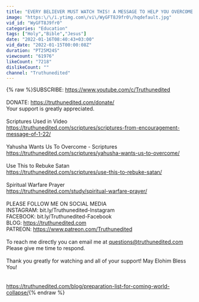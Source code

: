 ```yaml
---
title: "EVERY BELIEVER MUST WATCH THIS! A MESSAGE TO HELP YOU OVERCOME WHAT'S COMING IN 2022"
image: "https:\/\/i.ytimg.com\/vi\/WyGFT8J9fr0\/hqdefault.jpg"
vid_id: "WyGFT8J9fr0"
categories: "Education"
tags: ["Holy","Bible","Jesus"]
date: "2022-01-16T08:40:43+03:00"
vid_date: "2022-01-15T00:00:08Z"
duration: "PT25M24S"
viewcount: "61976"
likeCount: "7218"
dislikeCount: ""
channel: "Truthunedited"
---
```

{% raw %}SUBSCRIBE: <a rel="nofollow" target="blank" href="https://www.youtube.com/c/Truthunedited">https://www.youtube.com/c/Truthunedited</a><br /><br />DONATE: <a rel="nofollow" target="blank" href="https://truthunedited.com/donate/">https://truthunedited.com/donate/</a><br />Your support is greatly appreciated. <br /><br />Scriptures Used in Video<br /><a rel="nofollow" target="blank" href="https://truthunedited.com/scriptures/scriptures-from-encouragement-message-of-1-22/">https://truthunedited.com/scriptures/scriptures-from-encouragement-message-of-1-22/</a><br /><br />Yahusha Wants Us To Overcome - Scriptures<br /><a rel="nofollow" target="blank" href="https://truthunedited.com/scriptures/yahusha-wants-us-to-overcome/">https://truthunedited.com/scriptures/yahusha-wants-us-to-overcome/</a><br /><br />Use This to Rebuke Satan<br /><a rel="nofollow" target="blank" href="https://truthunedited.com/scriptures/use-this-to-rebuke-satan/">https://truthunedited.com/scriptures/use-this-to-rebuke-satan/</a><br /><br />Spiritual Warfare Prayer<br /><a rel="nofollow" target="blank" href="https://truthunedited.com/study/spiritual-warfare-prayer/">https://truthunedited.com/study/spiritual-warfare-prayer/</a><br /><br />PLEASE FOLLOW ME ON SOCIAL MEDIA<br />INSTAGRAM: bit.ly/Truthunedited-Instagram<br />FACEBOOK: bit.ly/Truthunedited-Facebook<br />BLOG: <a rel="nofollow" target="blank" href="https://truthunedited.com">https://truthunedited.com</a><br />PATREON: <a rel="nofollow" target="blank" href="https://www.patreon.com/Truthunedited">https://www.patreon.com/Truthunedited</a><br /><br />To reach me directly you can email me at questions@truthunedited.com<br />Please give me time to respond.<br /><br />Thank you greatly for watching and all of your support! May Elohim Bless You!<br /><br /><br /><a rel="nofollow" target="blank" href="https://truthunedited.com/blog/preparation-list-for-coming-world-collapse/">https://truthunedited.com/blog/preparation-list-for-coming-world-collapse/</a>{% endraw %}
